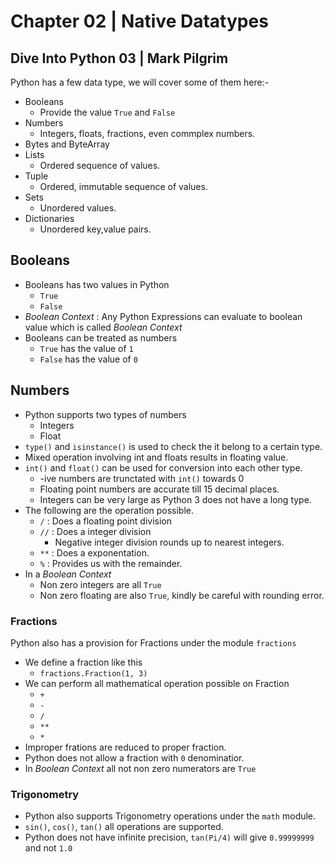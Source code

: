 # Chapter 02 | Native Datatypes #
## Dive Into Python 03 | Mark Pilgrim ##

Python has a few data type, we will cover some of them here:-
* Booleans
    * Provide the value `True` and `False`
* Numbers
    * Integers, floats, fractions, even commplex numbers.
* Bytes and ByteArray
* Lists
    * Ordered sequence of values.
* Tuple
    * Ordered, immutable sequence of values.
* Sets
    * Unordered values.
* Dictionaries
    * Unordered key,value pairs.

## Booleans ##
* Booleans has two values in Python
    * `True`
    * `False`
* *Boolean Context* : Any Python Expressions can evaluate to boolean value which is called *Boolean Context*
* Booleans can be treated as numbers
    * `True` has the value of `1`
    * `False` has the value of `0`

## Numbers ##
* Python supports two types of numbers
    * Integers
    * Float
* `type()` and `isinstance()` is used to check the it belong to a certain type.
* Mixed operation involving int and floats results in floating value.
* `int()` and `float()` can be used for conversion into each other type.
    * -ive numbers are trunctated with `int()` towards 0
    * Floating point numbers are accurate till 15 decimal places.
    * Integers can be very large as Python 3 does not have a long type.
* The following are the operation possible.
    * `/` : Does a floating point division
    * `//` : Does a integer division
        * Negative integer division rounds up to nearest integers.
    * `**` : Does a exponentation.
    * `%` : Provides us with the remainder.
* In a *Boolean Context* 
    * Non zero integers are all `True`
    * Non zero floating are also `True`, kindly be careful with rounding error.
### Fractions ###

Python also has a provision for Fractions under the module `fractions`
* We define a fraction like this
    * `fractions.Fraction(1, 3)`
* We can perform all mathematical operation possible on Fraction
    * `+`
    * `-`
    * `/`
    * `**`
    * `*`
* Improper frations are reduced to proper fraction.
* Python does not allow a fraction with `0` denominatior.
* In *Boolean Context* all not non zero numerators are `True`

### Trigonometry ###
* Python also supports Trigonometry operations under the `math` module.
* `sin()`, `cos()`, `tan()` all operations are supported.
* Python does not have infinite precision, `tan(Pi/4)` will give `0.99999999` and not `1.0`



